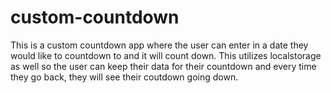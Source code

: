 # custom-countdown
This is a custom countdown app where the user can enter in a date they would like to countdown to and it will count down. This utilizes localstorage as well so the user can keep their data for their countdown and every time they go back, they will see their coutdown going down.
